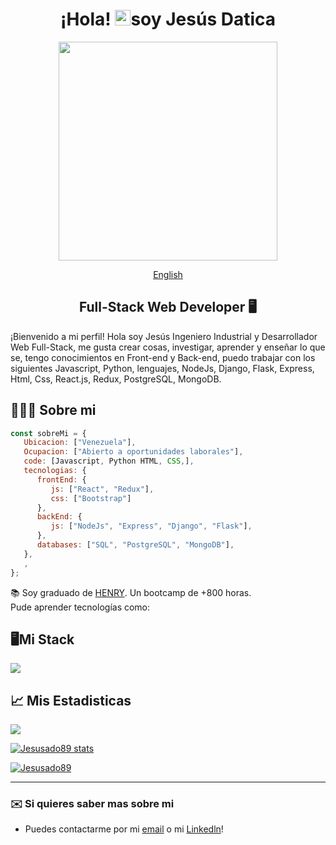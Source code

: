 <div align="center">

# ¡Hola! <img src="https://media.giphy.com/media/hvRJCLFzcasrR4ia7z/giphy.gif" width="25px">soy Jesús Datica </h1>

<img src="https://media3.giphy.com/media/qgQUggAC3Pfv687qPC/giphy.gif?cid=790b761170825f412618d54485b34195ed64ee62ce2fc7ad&rid=giphy.gif&ct=g" width=350 />

[English](./README.md)

## Full-Stack Web Developer 🖥️

</div>

¡Bienvenido a mi perfil! Hola soy Jesús Ingeniero Industrial y Desarrollador Web Full-Stack, me gusta crear cosas, investigar, aprender y enseñar lo que se, tengo conocimientos en Front-end y Back-end, puedo trabajar con los siguientes Javascript, Python, lenguajes, NodeJs, Django, Flask, Express, Html, Css, React.js, Redux, PostgreSQL, MongoDB.
## 🙋🏻‍♂️ Sobre mi

```javascript
const sobreMi = {
   Ubicacion: ["Venezuela"],
   Ocupacion: ["Abierto a oportunidades laborales"],
   code: [Javascript, Python HTML, CSS,],
   tecnologias: {
      frontEnd: {
         js: ["React", "Redux"],
         css: ["Bootstrap"]
      },
      backEnd: {
         js: ["NodeJs", "Express", "Django", "Flask"],
      },
      databases: ["SQL", "PostgreSQL", "MongoDB"],
   },
   ,
};
```

📚 Soy graduado de [HENRY](https://www.soyhenry.com). Un bootcamp de +800 horas. <br/>
Pude aprender tecnologías como:

## 🖥️Mi Stack
<p align="left">
  <a href="https://skillicons.dev">
    <img src="https://skillicons.dev/icons?i=js,python,html,css,bootstrap,react,redux,nodejs,express,django,flask,postgres,mongodb,git,github" />
  </a>
</p>

## 📈 Mis Estadisticas
<a href="http://www.github.com/Jesusado89"><img src="https://github-readme-streak-stats.herokuapp.com/?user=Jesusado89&stroke=0891b2&background=1c1917&ring=0891b2&fire=0891b2&currStreakNum=0891b2&currStreakLabel=0891b2&sideNums=0891b2&sideLabels=0891b2&dates=0891b2&hide_border=true" /></a>

<a href="http://www.github.com/Jesusado89
"><img src="https://github-readme-stats.vercel.app/api?username=Jesusado89&show_icons=true&hide=&count_private=true&title_color=0891b2&text_color=0891b2&icon_color=0891b2&bg_color=1c1917&hide_border=true&show_icons=true" alt="Jesusado89
 stats" /></a>

<a href="https://github.com/Jesusado89
" align="left"><img src="https://github-readme-stats.vercel.app/api/top-langs/?username=Jesusado89&langs_count=10&title_color=0891b2&text_color=0891b2&icon_color=0891b2&bg_color=1c1917&hide_border=true&locale=en&custom_title=Top%20%Languages" alt="Jesusado89
" /></a>

---

### ✉️ Si quieres saber mas sobre mi
* Puedes contactarme por mi [email](mailto:jesusado.89@gmail.com) o mi [Linkedln](https://www.linkedin.com/in/jes%C3%BAs-datica-6b0b98197/)!
